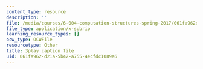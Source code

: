 ```yaml
---
content_type: resource
description: ''
file: /media/courses/6-004-computation-structures-spring-2017/061fa962d21a5b42a7554ecfdc1089a6_VxVF6QzwtwI.vtt
file_type: application/x-subrip
learning_resource_types: []
ocw_type: OCWFile
resourcetype: Other
title: 3play caption file
uid: 061fa962-d21a-5b42-a755-4ecfdc1089a6
---
```

